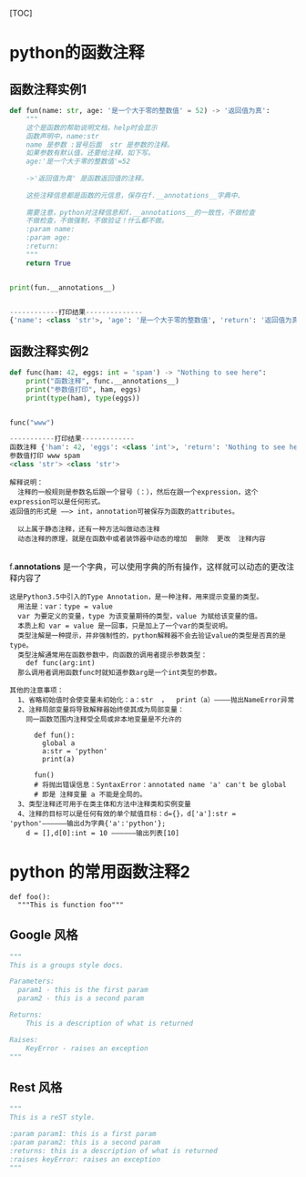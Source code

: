 [TOC]
# python的函数注释

## 函数注释实例1
```python
def fun(name: str, age: '是一个大于零的整数值' = 52) -> '返回值为真':
    """
    这个是函数的帮助说明文档，help时会显示
    函数声明中，name:str
    name 是参数 :冒号后面  str 是参数的注释。
    如果参数有默认值，还要给注释，如下写。
    age:'是一个大于零的整数值'=52
    
    ->'返回值为真' 是函数返回值的注释。
    
    这些注释信息都是函数的元信息，保存在f.__annotations__字典中、
    
    需要注意，python对注释信息和f.__annotations__的一致性，不做检查
    不做检查，不做强制，不做验证！什么都不做。
    :param name:
    :param age:
    :return:
    """
    return True


print(fun.__annotations__)


------------打印结果--------------
{'name': <class 'str'>, 'age': '是一个大于零的整数值', 'return': '返回值为真'}

```

## 函数注释实例2
```python
def func(ham: 42, eggs: int = 'spam') -> "Nothing to see here":
    print("函数注释", func.__annotations__)
    print("参数值打印", ham, eggs)
    print(type(ham), type(eggs))


func("www")

-----------打印结果-------------
函数注释 {'ham': 42, 'eggs': <class 'int'>, 'return': 'Nothing to see here'}
参数值打印 www spam
<class 'str'> <class 'str'>

```
    解释说明：
      注释的一般规则是参数名后跟一个冒号（：），然后在跟一个expression，这个expression可以是任何形式。
    返回值的形式是 ——> int，annotation可被保存为函数的attributes。
    
      以上属于静态注释，还有一种方法叫做动态注释
      动态注释的原理，就是在函数中或者装饰器中动态的增加  删除  更改  注释内容


​    
    f.__annotations__ 是一个字典，可以使用字典的所有操作，这样就可以动态的更改注释内容了
    
    这是Python3.5中引入的Type Annotation，是一种注释，用来提示变量的类型。
      用法是：var：type = value
      var 为要定义的变量，type 为该变量期待的类型，value 为赋给该变量的值。
      本质上和 var = value 是一回事，只是加上了一个var的类型说明。
      类型注解是一种提示，并非强制性的，python解释器不会去验证value的类型是否真的是type。
      类型注解通常用在函数参数中，向函数的调用者提示参数类型：
        def func(arg:int)
      那么调用者调用函数func时就知道参数arg是一个int类型的参数。
      
    其他的注意事项：
      1、省略初始值时会使变量未初始化：a：str  ，  print（a）————抛出NameError异常
      2、注释局部变量将导致解释器始终使其成为局部变量：
        同一函数范围内注释受全局或非本地变量是不允许的
          
          def fun():
            global a
            a:str = 'python'
            print(a)
          
          fun()
          # 将抛出错误信息：SyntaxError：annotated name 'a' can't be global
          # 即是 注释变量 a 不能是全局的。
      3、类型注释还可用于在类主体和方法中注释类和实例变量
      4、注释的目标可以是任何有效的单个赋值目标：d={}，d['a']:str = 'python'——————输出d为字典{'a':'python'};
        d = [],d[0]:int = 10 ——————输出列表[10]


# python 的常用函数注释2

    def foo():
      """This is function foo"""

## Google 风格
```python
"""
This is a groups style docs.

Parameters:
  param1 - this is the first param
  param2 - this is a second param

Returns:
    This is a description of what is returned

Raises:
    KeyError - raises an exception
"""
```

## Rest 风格
```python
"""
This is a reST style.

:param param1: this is a first param
:param param2: this is a second param
:returns: this is a description of what is returned
:raises keyError: raises an exception
"""
```